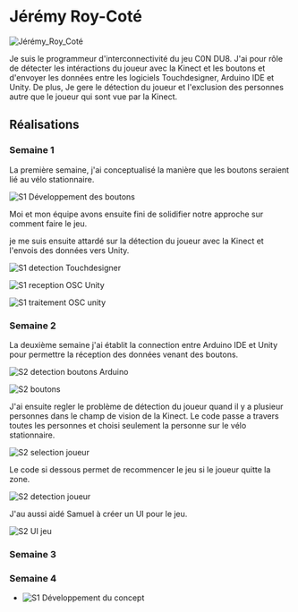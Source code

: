 # Jérémy Roy-Coté

 ![Jérémy_Roy_Coté](../img/jeremy_roy-cote.webp)

Je suis le programmeur d'interconnectivité du jeu C0N DU8. J'ai pour rôle de détecter les intéractions du joueur avec la Kinect et les boutons et d'envoyer les données entre les logiciels Touchdesigner, Arduino IDE et Unity. De plus, Je gere le détection du joueur et l'exclusion des personnes autre que le joueur qui sont vue par la Kinect.

 ## Réalisations

### Semaine 1

La première semaine, j'ai conceptualisé la manière que les boutons seraient lié au vélo stationnaire.

![S1 Développement des boutons](./Semaine_1_conception_Boutons.webp)

Moi et mon équipe avons ensuite fini de solidifier notre approche sur comment faire le jeu.

je me suis ensuite attardé sur la détection du joueur avec la Kinect et l'envois des données vers Unity.

![S1 detection Touchdesigner](./Semaine_1-Touchdesigner.webp)

![S1 reception OSC Unity](./Semaine_1_Unity_Reception_OSC_Basique.webp)

![S1 traitement OSC unity](./Semaine_1_Unity_Traitement_OSC.webp)

### Semaine 2

La deuxième semaine j'ai établit la connection entre Arduino IDE et Unity pour permettre la réception des données venant des boutons.

![S2 detection boutons Arduino](./Semaine_2_Arduino_Bouton.webp)

![S2 boutons](./Semaine_2_Boutons.webp)

J'ai ensuite regler le problème de détection du joueur quand il y a plusieur personnes dans le champ de vision de la Kinect. Le code passe a travers toutes les personnes et choisi seulement la personne sur le vélo stationnaire.

![S2 selection joueur](./Semaine_2_Touchdesigner_Selection_Joueur.webp)

Le code si dessous permet de recommencer le jeu si le joueur quitte la zone.

![S2 detection joueur](./Semaine_2_Unity_Detection_Joueur.webp)

J'au aussi aidé Samuel à créer un UI pour le jeu.

![S2 UI jeu](./Semaine_2_ui.webp)

### Semaine 3



### Semaine 4
 <!-- Une image par semaine de la réalisation dont tu es le plus fier avec une légende -->

* ![S1 Développement du concept](https://fakeimg.pl/400x400?text=Concept)
